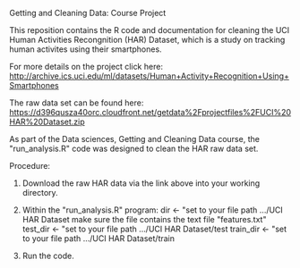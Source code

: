 Getting and Cleaning Data: Course Project

This reposition contains the R code and documentation for cleaning the UCI Human Activities Recongnition (HAR) Dataset, which is a study on tracking human activites using their smartphones.

For more details on the project click here:
http://archive.ics.uci.edu/ml/datasets/Human+Activity+Recognition+Using+Smartphones

The raw data set can be found here:
https://d396qusza40orc.cloudfront.net/getdata%2Fprojectfiles%2FUCI%20HAR%20Dataset.zip

As part of the Data sciences, Getting and Cleaning Data course, the "run_analysis.R" code was designed to clean the HAR raw data set.

Procedure:

1) Download the raw HAR data via the link above into your  working directory.

2) Within the "run_analysis.R" program:
	dir <- "set to your file path .../UCI HAR Dataset
		make sure the file contains the text file "features.txt"
	test_dir <- "set to your file path .../UCI HAR Dataset/test
	train_dir <- "set to your file path .../UCI HAR Dataset/train
3) Run the code.
	